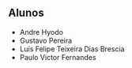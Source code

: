 ## Alunos
 * Andre Hyodo
 * Gustavo Pereira
 * Luís Felipe Teixeira Dias Brescia
 * Paulo Victor Fernandes
 
